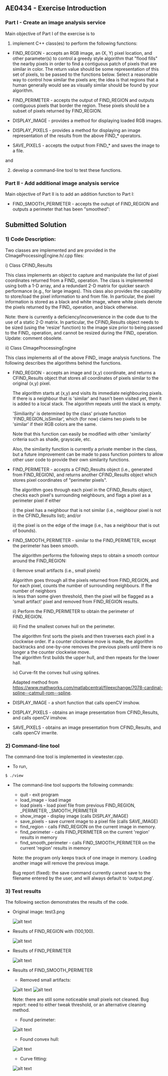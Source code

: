 AE0434 - Exercise Introduction
-----------------------

### Part I - Create an image analysis service ###

Main objective of Part I of the exercise is to 

1) implement C++ class(es) to perform the following functions:

* FIND_REGION - accepts an RGB image, an (X, Y) pixel location, and other parameter(s) to control a greedy style algorithm that "flood fills" the nearby pixels in order to find a contiguous patch of pixels that are similar in color. The return value should be some representation of this set of pixels, to be passed to the functions below. Select a reasonable way to control how similar the pixels are; the idea is that regions that a human generally would see as visually similar should be found by your algorithm.

* FIND_PERIMETER - accepts the output of FIND_REGION and outputs contiguous pixels that border the region. These pixels should be a subset of pixels returned by FIND_REGION.

* DISPLAY_IMAGE - provides a method for displaying loaded RGB images.

* DISPLAY_PIXELS - provides a method for displaying an image representation of the results from the above FIND_* operators.

* SAVE_PIXELS - accepts the output from FIND_* and saves the image to a file.

and
	
2) develop a command-line tool to test these functions.

### Part II - Add additional image analysis service ###

Main objective of Part II is to add an addition function to Part I:

* FIND_SMOOTH_PERIMETER - accepts the outupt of FIND_REGION and outputs a perimeter that has been "smoothed":
	

Submitted Solution
-----------------------

### 1) Code Description: ###

Two classes are implemented and are provided in the CImageProcessingEngine.h/.cpp files:

i) Class CFIND_Results

This class implements an object to capture and manipulate the list of pixel coordinates returned from a FIND_ operation.
The class is implemented using both a 1-D array, and a redundant 2-D matrix for quicker search performance (e.g., for large images).
This class also provides the capability to store/load the pixel information to and from file.  In particular, the pixel information is stored
as a black and white image, where white pixels denote the pixels returned by the FIND_ operation, and black otherwise.

Note: there is currently a deficiency/inconvenience in the code due to the use of a static 2-D matrix.  In particular, the CFIND_Results object needs to be sized (using the 'resize' function)
to the image size prior to being passed to the FIND_ operation, and cannot be resized during the FIND_ operation. Update: comment obsolete.




ii) Class CImageProcessingEngine

This class implements all of the above FIND_ image analysis functions.  The following describes the algorithms behind the functions.

* FIND_REGION - accepts an image and (x,y) coordinate, and returns a CFIND_Results object that stores all coordinates of pixels similar to the original (x,y) pixel.

	The algorithm starts at (x,y) and visits its immediate neighbouring pixels.  If there is a neighbour that is 'similar' and hasn't been visited yet, then it is added to a local
	stack.  The algorithm repeats until the stack is empty.

	'Similiarity' is determined by the class' private function 'FIND_REGION_isSimilar', which (for now) claims two pixels to be 'similar' if their RGB colors are the same.
	
	Note that this function can easily be modified with other 'similarity' criteria such as shade, grayscale, etc.
	
	Also, the similarity function is currently a private member in the class, but a future improvement can be made to pass function pointers to allow 
	other user code to provide their own similarity functions.
	
* FIND_PERIMETER - accepts a CFIND_Results object (i.e., generated from FIND_REGION), and returns another CFIND_Results object which stores pixel coordinates of "perimeter pixels".

	The algorithm goes through each pixel in the CFIND_Results object, checks each pixel's surrounding neighbours, and flags a pixel as a 
	perimeter pixel if either 

	i) the pixel has a neighbour that is not similar (i.e., neighbour pixel is not in the CFIND_Results list); and/or

	ii) the pixel is on the edge of the image (i.e., has a neighbour that is out of bounds).
	
* FIND_SMOOTH_PERIMETER - similar to the FIND_PERIMETER, except the perimeter has been smooth.

	The algorithm performs the following steps to obtain a smooth contour around the FIND_REGION:
	
	i) Remove small artifacts (i.e., small pixels)
		
	Algorithm goes through all the pixels returned from FIND_REGION, and for each pixel, counts the number of surrounding neighbours.  If fhe number of neighbors		
		is less than some given threshold, then the pixel will be flagged as a 'small artifact' pixel and removed from FIND_REGION results.
		
	ii) Perform the FIND_PERIMETER to obtain the perimeter of FIND_REGION.
	
	iii) Find the smallest convex hull on the perimeter.
			
	The algorithm first sorts the pixels and then traverses each pixel in a clockwise order. If a counter clockwise move is made, the algorithm backtracks 
		and one-by-one removes the previous pixels until there is no longer a the counter clockwise move.  
			The algorithm first builds the upper hull, and then repeats for the lower hall.
	
	iv) Curve-fit the convex hull using splines.
	
	Adapted method from https://www.mathworks.com/matlabcentral/fileexchange/7078-cardinal-spline--catmull-rom--spline.
		
* DISPLAY_IMAGE - a short function that calls openCV imshow.

* DISPLAY_PIXELS - obtains an image presentation from CFIND_Results, and calls openCV imshow.

* SAVE_PIXELS - obtains an image presentation from CFIND_Results, and calls openCV imwrite.




### 2) Command-line tool ###

The command-line tool is implemented in viewtester.cpp.  

* To run,

```
$ ./view
```

* The command-line tool supports the following commands:

	* quit		- exit program
	* load_image	- load image
	* load pixels	- load pixel file from previous FIND_REGION, _PERIMETER, _SMOOTH_PERIMETER
	* show_image	- display image (calls DISPLAY_IMAGE)
	* save_pixels	- save current image to a pixel file (calls SAVE_IMAGE)
	* find_region	- calls FIND_REGION on the current image in memory.  			
	* find_perimeter - calls FIND_PERIMETER on the current 'region' results in memory
	* find_smooth_perimeter - calls FIND_SMOOTH_PERIMETER on the current 'region' results in memory
	
	Note: the program only keeps track of one image in memory.  Loading another image will remove the previous image.
	
	Bug report (fixed): the save command currently cannot save to the filename entered by the user, and will always default to 'output.png'.
	
	
### 3) Test results ###

The following section demonstrates the results of the code.

* Original image: test3.png

	![alt text](/demo_results/test3.png?raw=true)

* Results of FIND_REGION with (100,100).

	![alt text](/demo_results/test3_region.png?raw=true)

* Results of FIND_PERIMETER

	![alt text](/demo_results/test3_perimeter.png?raw=true)

* Results of FIND_SMOOTH_PERIMETER

	- Removed small artifacts:
	
	![alt text](/demo_results/test3_smooth_clean.png?raw=true) ![alt text](/demo_results/test3_smooth_perimeter.png?raw=true)

	Note: there are still some noticeable small pixels not cleaned.  Bug report: need to either tweak threshold, or an alternative cleaning method.
	
	- Found perimeter:
	
	![alt text](/demo_results/test3_smooth_perimeter.png?raw=true)
	
	- Found convex hull:
	
	![alt text](/demo_results/test3_smooth_convex_hull.png?raw=true)

	- Curve fitting:
	
	![alt text](/demo_results/test3_smooth_spline.png?raw=true)

	